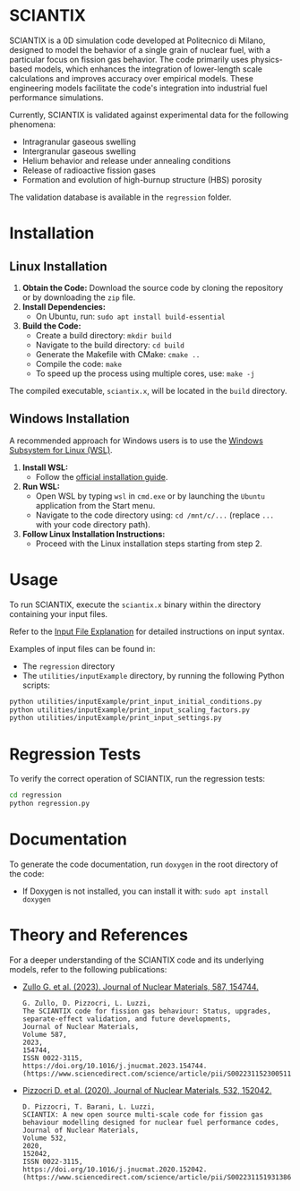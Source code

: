 # SCIANTIX

SCIANTIX is a 0D simulation code developed at Politecnico di Milano, designed to model the behavior of a single grain of nuclear fuel, with a particular focus on fission gas behavior. The code primarily uses physics-based models, which enhances the integration of lower-length scale calculations and improves accuracy over empirical models. These engineering models facilitate the code's integration into industrial fuel performance simulations.

Currently, SCIANTIX is validated against experimental data for the following phenomena:
- Intragranular gaseous swelling
- Intergranular gaseous swelling
- Helium behavior and release under annealing conditions
- Release of radioactive fission gases
- Formation and evolution of high-burnup structure (HBS) porosity

The validation database is available in the `regression` folder.

# Installation

## Linux Installation

1. **Obtain the Code:** Download the source code by cloning the repository or by downloading the `zip` file.
2. **Install Dependencies:**
   - On Ubuntu, run: `sudo apt install build-essential`
3. **Build the Code:**
   - Create a build directory: `mkdir build`
   - Navigate to the build directory: `cd build`
   - Generate the Makefile with CMake: `cmake ..`
   - Compile the code: `make`
   - To speed up the process using multiple cores, use: `make -j`

The compiled executable, `sciantix.x`, will be located in the `build` directory.

## Windows Installation

A recommended approach for Windows users is to use the [Windows Subsystem for Linux (WSL)](https://learn.microsoft.com/en-us/windows/wsl/install).

1. **Install WSL:**
   - Follow the [official installation guide](https://learn.microsoft.com/en-us/windows/wsl/install).
2. **Run WSL:**
   - Open WSL by typing `wsl` in `cmd.exe` or by launching the `Ubuntu` application from the Start menu.
   - Navigate to the code directory using: `cd /mnt/c/...` (replace `...` with your code directory path).
3. **Follow Linux Installation Instructions:**
   - Proceed with the Linux installation steps starting from step 2.

# Usage

To run SCIANTIX, execute the `sciantix.x` binary within the directory containing your input files.

Refer to the [Input File Explanation](utilities/InputExplanation.md) for detailed instructions on input syntax.

Examples of input files can be found in:
- The `regression` directory
- The `utilities/inputExample` directory, by running the following Python scripts:

```sh
python utilities/inputExample/print_input_initial_conditions.py
python utilities/inputExample/print_input_scaling_factors.py
python utilities/inputExample/print_input_settings.py
```

# Regression Tests

To verify the correct operation of SCIANTIX, run the regression tests:

```sh
cd regression
python regression.py
```

# Documentation

To generate the code documentation, run `doxygen` in the root directory of the code:

- If Doxygen is not installed, you can install it with: `sudo apt install doxygen`

# Theory and References

For a deeper understanding of the SCIANTIX code and its underlying models, refer to the following publications:

- [Zullo G. et al. (2023). Journal of Nuclear Materials, 587, 154744.](../../references/pdf_link/Zullo_et_al_2023.pdf)

  ```
  G. Zullo, D. Pizzocri, L. Luzzi,
  The SCIANTIX code for fission gas behaviour: Status, upgrades, separate-effect validation, and future developments,
  Journal of Nuclear Materials,
  Volume 587,
  2023,
  154744,
  ISSN 0022-3115,
  https://doi.org/10.1016/j.jnucmat.2023.154744.
  (https://www.sciencedirect.com/science/article/pii/S0022311523005111)
  ```

- [Pizzocri D. et al. (2020). Journal of Nuclear Materials, 532, 152042.](../../references/pdf_link/Pizzocri_et_al_2020.pdf)

  ```
  D. Pizzocri, T. Barani, L. Luzzi,
  SCIANTIX: A new open source multi-scale code for fission gas behaviour modelling designed for nuclear fuel performance codes,
  Journal of Nuclear Materials,
  Volume 532,
  2020,
  152042,
  ISSN 0022-3115,
  https://doi.org/10.1016/j.jnucmat.2020.152042.
  (https://www.sciencedirect.com/science/article/pii/S0022311519313868)
  ```